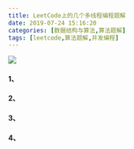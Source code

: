 ```yaml
---
title: LeetCode上的几个多线程编程题解
date: 2019-07-24 15:16:20
categories: [数据结构与算法,算法题解]
tags: [leetcode,算法题解,并发编程]
---
```


![](fm.png)



<!--more-->



#### 1、





#### 2、





#### 3、





#### 4、